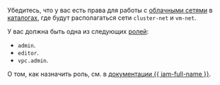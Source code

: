 Убедитесь, что у вас есть права для работы с [облачными сетями](../../../vpc/concepts/network.md#network) в [каталогах](../../../resource-manager/concepts/resources-hierarchy.md#folder), где будут располагаться сети `cluster-net` и `vm-net`.

У вас должна быть одна из следующих [ролей](../../../iam/concepts/access-control/roles.md):
* `admin`.
* `editor`.
* `vpc.admin`.


О том, как назначить роль, см. в [документации {{ iam-full-name }}](../../../iam/operations/roles/grant.md).
